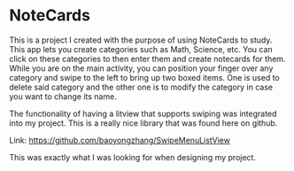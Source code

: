 # NoteCards
This is a project I created with the purpose of using NoteCards to study. This app lets you create categories such as Math, Science, etc.
You can click on these categories to then enter them and create notecards for them. While you are on the main activity, you can position
your finger over any category and swipe to the left to bring up two boxed items. One is used to delete said category and the other one is to modify the category in case you want to
change its name. 

The functionality of having a litview that supports swiping was integrated into my project. This is a really nice library that was found here on github.

Link: https://github.com/baoyongzhang/SwipeMenuListView

This was exactly what I was looking for when designing my project. 
